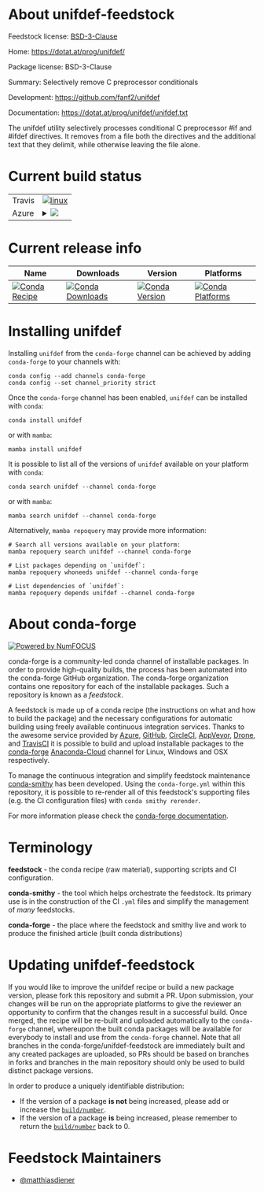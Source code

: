 About unifdef-feedstock
=======================

Feedstock license: [BSD-3-Clause](https://github.com/conda-forge/unifdef-feedstock/blob/main/LICENSE.txt)

Home: https://dotat.at/prog/unifdef/

Package license: BSD-3-Clause

Summary: Selectively remove C preprocessor conditionals

Development: https://github.com/fanf2/unifdef

Documentation: https://dotat.at/prog/unifdef/unifdef.txt

The unifdef utility selectively processes conditional C preprocessor #if
and #ifdef directives. It removes from a file both the directives and the
additional text that they delimit, while otherwise leaving the file
alone.


Current build status
====================


<table><tr>
    <td>Travis</td>
    <td>
      <a href="https://app.travis-ci.com/conda-forge/unifdef-feedstock">
        <img alt="linux" src="https://img.shields.io/travis/com/conda-forge/unifdef-feedstock/main.svg?label=Linux">
      </a>
    </td>
  </tr>
    
  <tr>
    <td>Azure</td>
    <td>
      <details>
        <summary>
          <a href="https://dev.azure.com/conda-forge/feedstock-builds/_build/latest?definitionId=19462&branchName=main">
            <img src="https://dev.azure.com/conda-forge/feedstock-builds/_apis/build/status/unifdef-feedstock?branchName=main">
          </a>
        </summary>
        <table>
          <thead><tr><th>Variant</th><th>Status</th></tr></thead>
          <tbody><tr>
              <td>linux_64</td>
              <td>
                <a href="https://dev.azure.com/conda-forge/feedstock-builds/_build/latest?definitionId=19462&branchName=main">
                  <img src="https://dev.azure.com/conda-forge/feedstock-builds/_apis/build/status/unifdef-feedstock?branchName=main&jobName=linux&configuration=linux%20linux_64_" alt="variant">
                </a>
              </td>
            </tr><tr>
              <td>linux_aarch64</td>
              <td>
                <a href="https://dev.azure.com/conda-forge/feedstock-builds/_build/latest?definitionId=19462&branchName=main">
                  <img src="https://dev.azure.com/conda-forge/feedstock-builds/_apis/build/status/unifdef-feedstock?branchName=main&jobName=linux&configuration=linux%20linux_aarch64_" alt="variant">
                </a>
              </td>
            </tr><tr>
              <td>linux_ppc64le</td>
              <td>
                <a href="https://dev.azure.com/conda-forge/feedstock-builds/_build/latest?definitionId=19462&branchName=main">
                  <img src="https://dev.azure.com/conda-forge/feedstock-builds/_apis/build/status/unifdef-feedstock?branchName=main&jobName=linux&configuration=linux%20linux_ppc64le_" alt="variant">
                </a>
              </td>
            </tr><tr>
              <td>osx_64</td>
              <td>
                <a href="https://dev.azure.com/conda-forge/feedstock-builds/_build/latest?definitionId=19462&branchName=main">
                  <img src="https://dev.azure.com/conda-forge/feedstock-builds/_apis/build/status/unifdef-feedstock?branchName=main&jobName=osx&configuration=osx%20osx_64_" alt="variant">
                </a>
              </td>
            </tr><tr>
              <td>osx_arm64</td>
              <td>
                <a href="https://dev.azure.com/conda-forge/feedstock-builds/_build/latest?definitionId=19462&branchName=main">
                  <img src="https://dev.azure.com/conda-forge/feedstock-builds/_apis/build/status/unifdef-feedstock?branchName=main&jobName=osx&configuration=osx%20osx_arm64_" alt="variant">
                </a>
              </td>
            </tr>
          </tbody>
        </table>
      </details>
    </td>
  </tr>
</table>

Current release info
====================

| Name | Downloads | Version | Platforms |
| --- | --- | --- | --- |
| [![Conda Recipe](https://img.shields.io/badge/recipe-unifdef-green.svg)](https://anaconda.org/conda-forge/unifdef) | [![Conda Downloads](https://img.shields.io/conda/dn/conda-forge/unifdef.svg)](https://anaconda.org/conda-forge/unifdef) | [![Conda Version](https://img.shields.io/conda/vn/conda-forge/unifdef.svg)](https://anaconda.org/conda-forge/unifdef) | [![Conda Platforms](https://img.shields.io/conda/pn/conda-forge/unifdef.svg)](https://anaconda.org/conda-forge/unifdef) |

Installing unifdef
==================

Installing `unifdef` from the `conda-forge` channel can be achieved by adding `conda-forge` to your channels with:

```
conda config --add channels conda-forge
conda config --set channel_priority strict
```

Once the `conda-forge` channel has been enabled, `unifdef` can be installed with `conda`:

```
conda install unifdef
```

or with `mamba`:

```
mamba install unifdef
```

It is possible to list all of the versions of `unifdef` available on your platform with `conda`:

```
conda search unifdef --channel conda-forge
```

or with `mamba`:

```
mamba search unifdef --channel conda-forge
```

Alternatively, `mamba repoquery` may provide more information:

```
# Search all versions available on your platform:
mamba repoquery search unifdef --channel conda-forge

# List packages depending on `unifdef`:
mamba repoquery whoneeds unifdef --channel conda-forge

# List dependencies of `unifdef`:
mamba repoquery depends unifdef --channel conda-forge
```


About conda-forge
=================

[![Powered by
NumFOCUS](https://img.shields.io/badge/powered%20by-NumFOCUS-orange.svg?style=flat&colorA=E1523D&colorB=007D8A)](https://numfocus.org)

conda-forge is a community-led conda channel of installable packages.
In order to provide high-quality builds, the process has been automated into the
conda-forge GitHub organization. The conda-forge organization contains one repository
for each of the installable packages. Such a repository is known as a *feedstock*.

A feedstock is made up of a conda recipe (the instructions on what and how to build
the package) and the necessary configurations for automatic building using freely
available continuous integration services. Thanks to the awesome service provided by
[Azure](https://azure.microsoft.com/en-us/services/devops/), [GitHub](https://github.com/),
[CircleCI](https://circleci.com/), [AppVeyor](https://www.appveyor.com/),
[Drone](https://cloud.drone.io/welcome), and [TravisCI](https://travis-ci.com/)
it is possible to build and upload installable packages to the
[conda-forge](https://anaconda.org/conda-forge) [Anaconda-Cloud](https://anaconda.org/)
channel for Linux, Windows and OSX respectively.

To manage the continuous integration and simplify feedstock maintenance
[conda-smithy](https://github.com/conda-forge/conda-smithy) has been developed.
Using the ``conda-forge.yml`` within this repository, it is possible to re-render all of
this feedstock's supporting files (e.g. the CI configuration files) with ``conda smithy rerender``.

For more information please check the [conda-forge documentation](https://conda-forge.org/docs/).

Terminology
===========

**feedstock** - the conda recipe (raw material), supporting scripts and CI configuration.

**conda-smithy** - the tool which helps orchestrate the feedstock.
                   Its primary use is in the construction of the CI ``.yml`` files
                   and simplify the management of *many* feedstocks.

**conda-forge** - the place where the feedstock and smithy live and work to
                  produce the finished article (built conda distributions)


Updating unifdef-feedstock
==========================

If you would like to improve the unifdef recipe or build a new
package version, please fork this repository and submit a PR. Upon submission,
your changes will be run on the appropriate platforms to give the reviewer an
opportunity to confirm that the changes result in a successful build. Once
merged, the recipe will be re-built and uploaded automatically to the
`conda-forge` channel, whereupon the built conda packages will be available for
everybody to install and use from the `conda-forge` channel.
Note that all branches in the conda-forge/unifdef-feedstock are
immediately built and any created packages are uploaded, so PRs should be based
on branches in forks and branches in the main repository should only be used to
build distinct package versions.

In order to produce a uniquely identifiable distribution:
 * If the version of a package **is not** being increased, please add or increase
   the [``build/number``](https://docs.conda.io/projects/conda-build/en/latest/resources/define-metadata.html#build-number-and-string).
 * If the version of a package **is** being increased, please remember to return
   the [``build/number``](https://docs.conda.io/projects/conda-build/en/latest/resources/define-metadata.html#build-number-and-string)
   back to 0.

Feedstock Maintainers
=====================

* [@matthiasdiener](https://github.com/matthiasdiener/)

